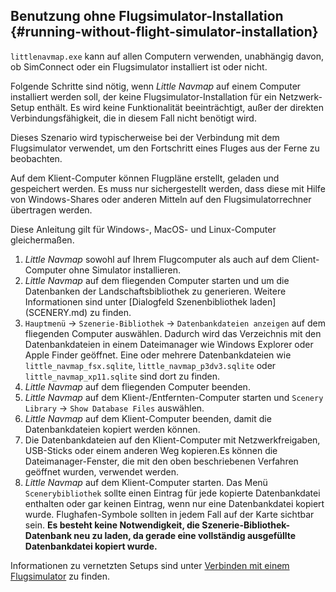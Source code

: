 ## Benutzung ohne Flugsimulator-Installation {#running-without-flight-simulator-installation}

`littlenavmap.exe` kann auf allen Computern verwenden, unabhängig davon, ob SimConnect oder ein Flugsimulator installiert ist oder nicht.

Folgende Schritte sind nötig, wenn _Little Navmap_ auf einem Computer installiert werden soll, der keine Flugsimulator-Installation für ein Netzwerk-Setup enthält. Es wird keine Funktionalität beeinträchtigt, außer der direkten Verbindungsfähigkeit, die in diesem Fall nicht benötigt wird.

Dieses Szenario wird typischerweise bei der Verbindung mit dem Flugsimulator verwendet, um den Fortschritt eines Fluges aus der Ferne zu beobachten.

Auf dem Klient-Computer können Flugpläne erstellt, geladen und gespeichert werden. Es muss nur sichergestellt werden, dass diese mit Hilfe von Windows-Shares oder anderen Mitteln auf den Flugsimulatorrechner übertragen werden.

Diese Anleitung gilt für Windows-, MacOS- und Linux-Computer gleichermaßen.

1.  _Little Navmap_ sowohl auf Ihrem Flugcomputer als auch auf dem Client-Computer ohne Simulator installieren.
2.  _Little Navmap_ auf dem fliegenden Computer starten und um die Datenbanken der Landschaftsbibliothek zu generieren. Weitere Informationen sind unter [Dialogfeld Szenenbibliothek laden] (SCENERY.md) zu finden.
3.  `Hauptmenü` -> `Szenerie-Bibliothek` -> `Datenbankdateien anzeigen` auf dem fliegenden Computer auswählen. Dadurch wird das Verzeichnis mit den Datenbankdateien in einem Dateimanager wie Windows Explorer oder Apple Finder geöffnet. Eine oder mehrere Datenbankdateien wie `little_navmap_fsx.sqlite`, `little_navmap_p3dv3.sqlite` oder `little_navmap_xp11.sqlite` sind dort zu finden.
4.  _Little Navmap_ auf dem fliegenden Computer beenden.
5.  _Little Navmap_ auf dem Klient-/Entfernten-Computer starten und `Scenery Library` -> `Show Database Files` auswählen.
6.  _Little Navmap_ auf dem Klient-Computer beenden, damit die Datenbankdateien kopiert werden können.
7.  Die Datenbankdateien auf den Klient-Computer mit Netzwerkfreigaben, USB-Sticks oder einem anderen Weg kopieren.Es können die Dateimanager-Fenster, die mit den oben beschriebenen Verfahren geöffnet wurden, verwendet werden.
8.  _Little Navmap_ auf dem Klient-Computer starten. Das Menü `Scenerybibliothek` sollte einen Eintrag für jede kopierte Datenbankdatei enthalten oder gar keinen Eintrag, wenn nur eine Datenbankdatei kopiert wurde. Flughafen-Symbole sollten in jedem Fall auf der Karte sichtbar sein. **Es besteht keine Notwendigkeit, die Szenerie-Bibliothek-Datenbank neu zu laden, da  gerade eine vollständig ausgefüllte Datenbankdatei kopiert wurde.**

Informationen zu vernetzten Setups sind unter [Verbinden mit einem Flugsimulator](CONNECT.md#remote-connection) zu finden.
